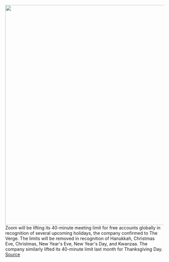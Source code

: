 <img src='https://cdn.vox-cdn.com/thumbor/fRjogjaDT4_2uIpoCHQv09PJU0c=/0x0:3000x2000/1200x800/filters:focal(1260x760:1740x1240)/cdn.vox-cdn.com/uploads/chorus_image/image/68526417/acastro_200331_1777_zoom_0001.0.0.jpg' width='700px' /><br/>
Zoom will be lifting its 40-minute meeting limit for free accounts globally in recognition of several upcoming holidays, the company confirmed to The Verge. The limits will be removed in recognition of Hanukkah, Christmas Eve, Christmas, New Year's Eve, New Year's Day, and Kwanzaa. The company similarly lifted its 40-minute limit last month for Thanksgiving Day.
<a href='https://www.theverge.com/2020/12/16/22176502/zoom-lifting-40-minute-meeting-limit-holidays-free-hanukkah-christmas-eve-new-years-kwanzaa'> Source <a/>